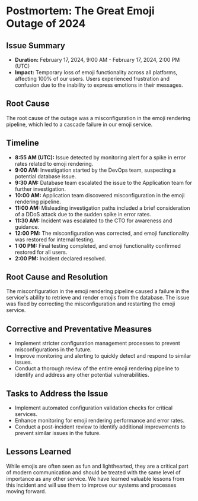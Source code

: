 # Postmortem: The Great Emoji Outage of 2024

## Issue Summary
- **Duration:** February 17, 2024, 9:00 AM - February 17, 2024, 2:00 PM (UTC)
- **Impact:** Temporary loss of emoji functionality across all platforms, affecting 100% of our users. Users experienced frustration and confusion due to the inability to express emotions in their messages.

## Root Cause
The root cause of the outage was a misconfiguration in the emoji rendering pipeline, which led to a cascade failure in our emoji service.

## Timeline
- **8:55 AM (UTC):** Issue detected by monitoring alert for a spike in error rates related to emoji rendering.
- **9:00 AM:** Investigation started by the DevOps team, suspecting a potential database issue.
- **9:30 AM:** Database team escalated the issue to the Application team for further investigation.
- **10:00 AM:** Application team discovered misconfiguration in the emoji rendering pipeline.
- **11:00 AM:** Misleading investigation paths included a brief consideration of a DDoS attack due to the sudden spike in error rates.
- **11:30 AM:** Incident was escalated to the CTO for awareness and guidance.
- **12:00 PM:** The misconfiguration was corrected, and emoji functionality was restored for internal testing.
- **1:00 PM:** Final testing completed, and emoji functionality confirmed restored for all users.
- **2:00 PM:** Incident declared resolved.

## Root Cause and Resolution
The misconfiguration in the emoji rendering pipeline caused a failure in the service's ability to retrieve and render emojis from the database. The issue was fixed by correcting the misconfiguration and restarting the emoji service.

## Corrective and Preventative Measures
- Implement stricter configuration management processes to prevent misconfigurations in the future.
- Improve monitoring and alerting to quickly detect and respond to similar issues.
- Conduct a thorough review of the entire emoji rendering pipeline to identify and address any other potential vulnerabilities.

## Tasks to Address the Issue
- Implement automated configuration validation checks for critical services.
- Enhance monitoring for emoji rendering performance and error rates.
- Conduct a post-incident review to identify additional improvements to prevent similar issues in the future.

## Lessons Learned
While emojis are often seen as fun and lighthearted, they are a critical part of modern communication and should be treated with the same level of importance as any other service. We have learned valuable lessons from this incident and will use them to improve our systems and processes moving forward.


